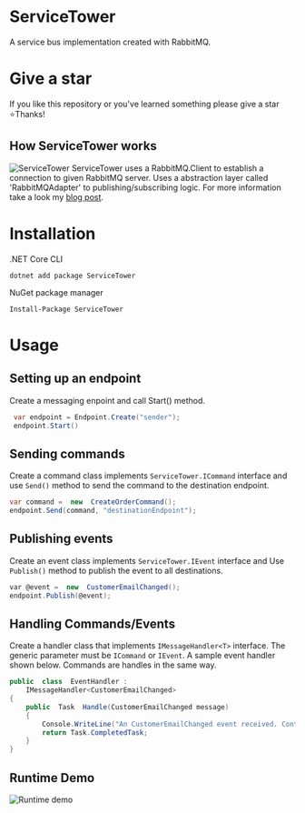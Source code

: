 
# ServiceTower
A service bus implementation created with RabbitMQ. 

# Give a star
If you like this repository or you've learned something please give a star ⭐Thanks!


## How ServiceTower works

![ServiceTower](https://i.ibb.co/23z1z1t/rabbitmq-diagram-1.png)
ServiceTower uses a RabbitMQ.Client to establish a connection to given RabbitMQ server. Uses a abstraction layer called 'RabbitMQAdapter' to publishing/subscribing logic. For more information take a look my [blog post](https://fatihdumanli.medium.com/build-a-message-bus-implementation-with-net-core-and-rabbitmq-9ba350b777f4).


# Installation
.NET Core CLI

`dotnet add package ServiceTower`

NuGet package manager

`Install-Package ServiceTower`

# Usage

## Setting up an endpoint

Create a messaging enpoint and call Start() method.

```csharp
 var endpoint = Endpoint.Create("sender");
 endpoint.Start()
```
   
  ## Sending commands
  
  Create a command class implements `ServiceTower.ICommand` interface and use `Send()` method to send the command to the destination endpoint.

```csharp
var command =  new  CreateOrderCommand();
endpoint.Send(command, "destinationEndpoint");
```    

## Publishing events

Create an event class implements `ServiceTower.IEvent` interface and Use `Publish()` method to publish the event to all destinations.

```csharp
var @event =  new  CustomerEmailChanged();
endpoint.Publish(@event);
```
    

## Handling Commands/Events

Create a handler class that implements `IMessageHandler<T>` interface. The generic parameter must be `ICommand` or `IEvent`. A sample event handler shown below. Commands are handles in the same way.

```csharp
public  class  EventHandler :
	IMessageHandler<CustomerEmailChanged>
{
	public  Task  Handle(CustomerEmailChanged message)
	{
		Console.WriteLine("An CustomerEmailChanged event received. Content: {0}", JsonConvert.SerializeObject(message));
		return Task.CompletedTask;
	}
}
```

## Runtime Demo
![Runtime demo](https://i.ibb.co/Qmdj55L/ezgif-7-d5b57d8cc3de.gif)
